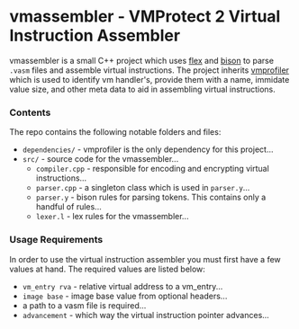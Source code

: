 # vmassembler - VMProtect 2 Virtual Instruction Assembler

vmassembler is a small C++ project which uses [flex](https://en.wikipedia.org/wiki/Flex_(lexical_analyser_generator)) and [bison](https://www.gnu.org/software/bison/manual/) to parse `.vasm` files and assemble virtual instructions. The project inherits [vmprofiler](https://githacks.org/vmp2/vmprofiler) which is used to identify vm handler's, provide them with a name, immidate value size, and other meta data to aid in assembling virtual instructions.

### Contents 

The repo contains the following notable folders and files:

* `dependencies/` - vmprofiler is the only dependency for this project...
* `src/` - source code for the vmassembler...
    * `compiler.cpp` - responsible for encoding and encrypting virtual instructions...
    * `parser.cpp` - a singleton class which is used in `parser.y`...
    * `parser.y` - bison rules for parsing tokens. This contains only a handful of rules...
    * `lexer.l` - lex rules for the vmassembler...

### Usage Requirements

In order to use the virtual instruction assembler you must first have a few values at hand. The required values are listed below:

* `vm_entry rva` - relative virtual address to a vm_entry...
* `image base` - image base value from optional headers...
* a path to a vasm file is required...
* `advancement` - which way the virtual instruction pointer advances... 